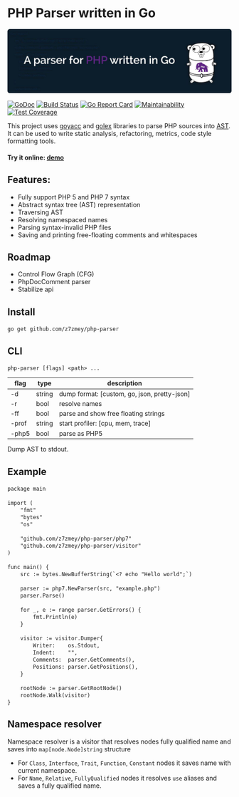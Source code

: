 PHP Parser written in Go
========================

<img src="./parser.jpg" alt="PHP Parser written in Go" width="980"/>

[![GoDoc](https://godoc.org/github.com/z7zmey/php-parser?status.svg)](https://godoc.org/github.com/z7zmey/php-parser)
[![Build Status](https://travis-ci.org/z7zmey/php-parser.svg?branch=master)](https://travis-ci.org/z7zmey/php-parser)
[![Go Report Card](https://goreportcard.com/badge/github.com/z7zmey/php-parser)](https://goreportcard.com/report/github.com/z7zmey/php-parser)
[![Maintainability](https://api.codeclimate.com/v1/badges/950783b2e739db26e0ed/maintainability)](https://codeclimate.com/github/z7zmey/php-parser/maintainability)
[![Test Coverage](https://api.codeclimate.com/v1/badges/950783b2e739db26e0ed/test_coverage)](https://codeclimate.com/github/z7zmey/php-parser/test_coverage)

This project uses [goyacc](https://godoc.org/golang.org/x/tools/cmd/goyacc) and [golex](https://github.com/cznic/golex) libraries to parse PHP sources into [AST](https://en.wikipedia.org/wiki/Abstract_syntax_tree). It can be used to write static analysis, refactoring, metrics, code style formatting tools.

#### Try it online: [demo](https://php-parser.com)

Features:
---------

- Fully support PHP 5 and PHP 7 syntax
- Abstract syntax tree (AST) representation
- Traversing AST
- Resolving namespaced names
- Parsing syntax-invalid PHP files
- Saving and printing free-floating comments and whitespaces

Roadmap
-------

- Control Flow Graph (CFG)
- PhpDocComment parser
- Stabilize api

Install
-------

```
go get github.com/z7zmey/php-parser
```

CLI
---

```
php-parser [flags] <path> ...
```

| flag  | type |                description                   |
|-------|------|----------------------------------------------|
| -d    |string| dump format: [custom, go, json, pretty-json] |
| -r    | bool | resolve names                                |
| -ff   | bool | parse and show free floating strings         |
| -prof |string| start profiler: [cpu, mem, trace]            |
| -php5 | bool | parse as PHP5                                |

Dump AST to stdout.

Example
-------

```Golang
package main

import (
	"fmt"
	"bytes"
	"os"

	"github.com/z7zmey/php-parser/php7"
	"github.com/z7zmey/php-parser/visitor"
)

func main() {
	src := bytes.NewBufferString(`<? echo "Hello world";`)

	parser := php7.NewParser(src, "example.php")
	parser.Parse()

	for _, e := range parser.GetErrors() {
		fmt.Println(e)
	}

	visitor := visitor.Dumper{
		Writer:    os.Stdout,
		Indent:    "",
		Comments:  parser.GetComments(),
		Positions: parser.GetPositions(),
	}

	rootNode := parser.GetRootNode()
	rootNode.Walk(visitor)
}
```

Namespace resolver
------------------

Namespace resolver is a visitor that resolves nodes fully qualified name and saves into `map[node.Node]string` structure

- For `Class`, `Interface`, `Trait`, `Function`, `Constant` nodes it saves name with current namespace.
- For `Name`, `Relative`, `FullyQualified` nodes it resolves `use` aliases and saves a fully qualified name.

